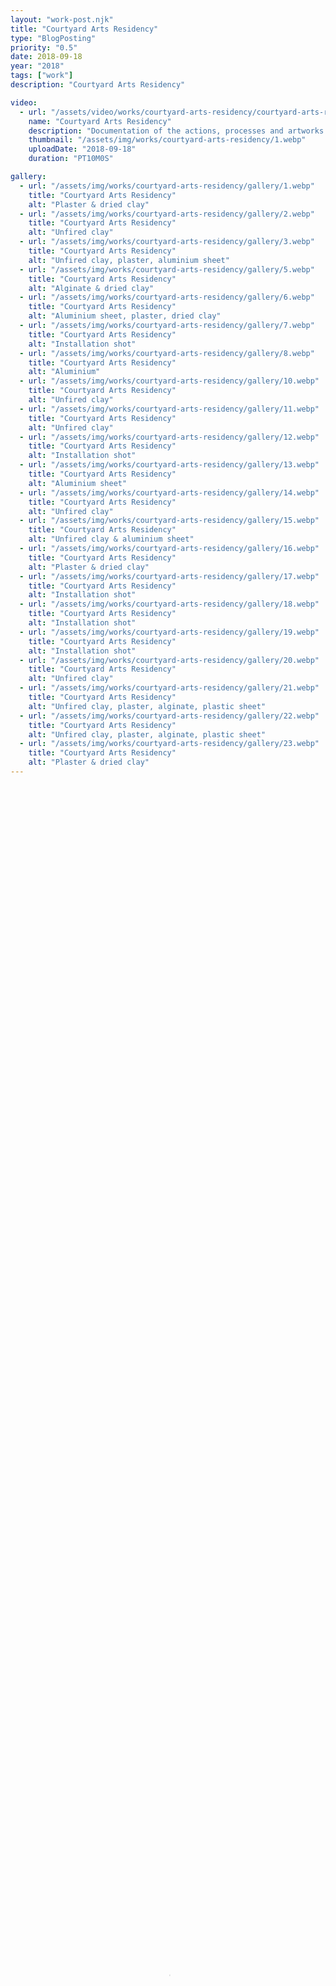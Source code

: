 ```yaml
---
layout: "work-post.njk"
title: "Courtyard Arts Residency"
type: "BlogPosting"
priority: "0.5"
date: 2018-09-18
year: "2018"
tags: ["work"]
description: "Courtyard Arts Residency"

video:
  - url: "/assets/video/works/courtyard-arts-residency/courtyard-arts-residency.mp4"
    name: "Courtyard Arts Residency"
    description: "Documentation of the actions, processes and artworks made during the residency"
    thumbnail: "/assets/img/works/courtyard-arts-residency/1.webp"
    uploadDate: "2018-09-18"
    duration: "PT10M0S"

gallery:
  - url: "/assets/img/works/courtyard-arts-residency/gallery/1.webp"
    title: "Courtyard Arts Residency"
    alt: "Plaster & dried clay"
  - url: "/assets/img/works/courtyard-arts-residency/gallery/2.webp"
    title: "Courtyard Arts Residency"
    alt: "Unfired clay"
  - url: "/assets/img/works/courtyard-arts-residency/gallery/3.webp"
    title: "Courtyard Arts Residency"
    alt: "Unfired clay, plaster, aluminium sheet"
  - url: "/assets/img/works/courtyard-arts-residency/gallery/5.webp"
    title: "Courtyard Arts Residency"
    alt: "Alginate & dried clay"
  - url: "/assets/img/works/courtyard-arts-residency/gallery/6.webp"
    title: "Courtyard Arts Residency"
    alt: "Aluminium sheet, plaster, dried clay"
  - url: "/assets/img/works/courtyard-arts-residency/gallery/7.webp"
    title: "Courtyard Arts Residency"
    alt: "Installation shot"
  - url: "/assets/img/works/courtyard-arts-residency/gallery/8.webp"
    title: "Courtyard Arts Residency"
    alt: "Aluminium"
  - url: "/assets/img/works/courtyard-arts-residency/gallery/10.webp"
    title: "Courtyard Arts Residency"
    alt: "Unfired clay"
  - url: "/assets/img/works/courtyard-arts-residency/gallery/11.webp"
    title: "Courtyard Arts Residency"
    alt: "Unfired clay"
  - url: "/assets/img/works/courtyard-arts-residency/gallery/12.webp"
    title: "Courtyard Arts Residency"
    alt: "Installation shot"
  - url: "/assets/img/works/courtyard-arts-residency/gallery/13.webp"
    title: "Courtyard Arts Residency"
    alt: "Aluminium sheet"
  - url: "/assets/img/works/courtyard-arts-residency/gallery/14.webp"
    title: "Courtyard Arts Residency"
    alt: "Unfired clay"
  - url: "/assets/img/works/courtyard-arts-residency/gallery/15.webp"
    title: "Courtyard Arts Residency"
    alt: "Unfired clay & aluminium sheet"
  - url: "/assets/img/works/courtyard-arts-residency/gallery/16.webp"
    title: "Courtyard Arts Residency"
    alt: "Plaster & dried clay"
  - url: "/assets/img/works/courtyard-arts-residency/gallery/17.webp"
    title: "Courtyard Arts Residency"
    alt: "Installation shot"
  - url: "/assets/img/works/courtyard-arts-residency/gallery/18.webp"
    title: "Courtyard Arts Residency"
    alt: "Installation shot"
  - url: "/assets/img/works/courtyard-arts-residency/gallery/19.webp"
    title: "Courtyard Arts Residency"
    alt: "Installation shot"
  - url: "/assets/img/works/courtyard-arts-residency/gallery/20.webp"
    title: "Courtyard Arts Residency"
    alt: "Unfired clay"
  - url: "/assets/img/works/courtyard-arts-residency/gallery/21.webp"
    title: "Courtyard Arts Residency"
    alt: "Unfired clay, plaster, alginate, plastic sheet"
  - url: "/assets/img/works/courtyard-arts-residency/gallery/22.webp"
    title: "Courtyard Arts Residency"
    alt: "Unfired clay, plaster, alginate, plastic sheet"
  - url: "/assets/img/works/courtyard-arts-residency/gallery/23.webp"
    title: "Courtyard Arts Residency"
    alt: "Plaster & dried clay"
---
```


<video width="100%" height="100%" controls controlsList="nodownload" poster="{{ video[0].thumbnail }}">
    <source src="{{ video[0].url }}" type="video/mp4">
    Your browser does not support the video tag.
</video>
<figcaption>
    "{{ video[0].name }}". {{ video[0].description }}.
</figcaption>

<br>

<p class="indent">In 2018, I was artist in residence at Courtyard Arts Centre in Hertford, UK. Explain the residency concept further.</p>

<br>

<blockquote>
<p>"what do we call these relics?</p>
<p>do they have names? Or are they just things?</p>
<p>things that did a thing?</p>
<p>things that will do a thing?</p>
<p>things that do nothing?</p>
<p>things that do everything?</p>
<p>useless to us, what are they?</p>
<p>what will they be use for?</p>
<p>when will they be used?</p>
<p>who uses them?</p>
<p>they almost look like they do something, right?</p>
<p>things of remembrance,</p>
<p>things of optimism,</p>
<p>things of pessimism,</p>
<p>things of opportunity,</p>
<p>things of the past,</p>
<p>things of the future & things of the present,</p>
<p>things of the never-will & always."</p>

<cite>~ Things of the Never-Will and Always</cite>
</blockquote>

<br>
<br>
<script async src="/js/modal.js"></script>